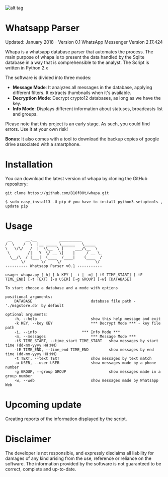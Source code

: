 ![alt tag](https://github.com/B16f00t/whapa/blob/master/whapa.png)


Whatsapp Parser
==================================
Updated: January 2018 - Version 0.1
WhatsApp Messenger Version 2.17.424

Whapa is a whatsapp database parser that automates the process. The main purpose of whapa is to present the data handled by the Sqlite database in a way that is comprehensible to the analyst.
The Script is written in Python 2.x

The software is divided into three modes:
* **Message Mode**: It analyzes all messages in the database, applying different filters. It extracts thumbnails when it's available.
* **Decryption Mode**: Decrypt crypto12 databases, as long as we have the key.
* **Info Mode**: Displays different information about statuses, broadcasts list and groups.

Please note that this project is an early stage. As such, you could find errors. Use it at your own risk!

**Bonus**: It also comes with a tool to download the backup copies of google drive associated with a smartphone.



Installation
=====
You can download the latest version of whapa by cloning the GitHub repository:

	git clone https://github.com/B16f00t/whapa.git
	
	$ sudo easy_install3 -U pip # you have to install python3-setuptools , update pip



Usage
=====
     __      __.__          __________
    /  \    /  \  |__ _____ \______   \_____
    \   \/\/   /  |  \\__  \ |     ___/\__  \
     \        /|   Y  \/ __ \|    |     / __ \_
      \__/\  / |___|  (____  /____|    (____  /
           \/       \/     \/               \/
    ---------- Whatsapp Parser v0.1 -----------

	usage: whapa.py [-h] [-k KEY | -i | -m] [-tS TIME_START] [-tE TIME_END] [-t TEXT] [-u USER] [-g GROUP] [-w] [DATABASE]

	To start choose a database and a mode with options

	positional arguments:
  		DATABASE              			  database file path - './msgstore.db' by default

	optional arguments:
  		-h, --help          			  show this help message and exit
  		-k KEY, --key KEY     			  *** Decrypt Mode *** - key file path
  		-i, --info       			  *** Info Mode ***
  		-m, --messages      			  *** Message Mode ***
  		-tS TIME_START, --time_start TIME_START   show messages by start time (dd-mm-yyyy HH:MM)
  		-tE TIME_END, --time_end TIME_END         show messages by end time (dd-mm-yyyy HH:MM)
  		-t TEXT, --text TEXT  			  show messages by text match
  		-u USER, --user USER  			  show messages made by a phone number
  		-g GROUP, --group GROUP                   show messages made in a group number
  		-w, --web   			          show messages made by Whatsapp Web

		 

Upcoming update
=====
Creating reports of the information displayed by the script.
  
	
Disclaimer
=====
The developer is not responsible, and expressly disclaims all liability for damages of any kind arising from the use, reference or reliance on the software. The information provided by the software is not guaranteed to be correct, complete and up-to-date.
